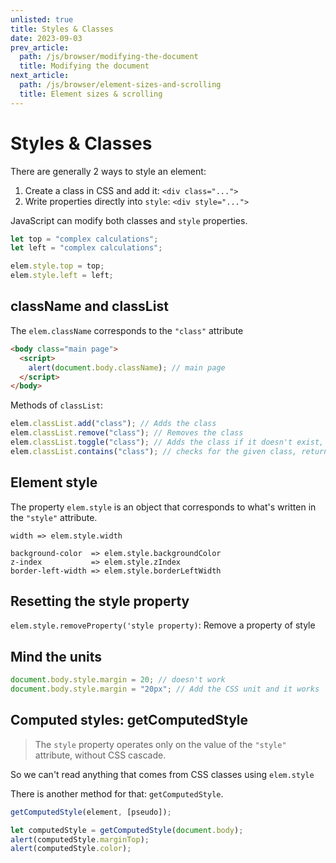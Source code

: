 ```yaml
---
unlisted: true
title: Styles & Classes
date: 2023-09-03
prev_article:
  path: /js/browser/modifying-the-document
  title: Modifying the document
next_article:
  path: /js/browser/element-sizes-and-scrolling
  title: Element sizes & scrolling
---
```


# Styles & Classes

There are generally 2 ways to style an element:

1. Create a class in CSS and add it: `<div class="...">`
2. Write properties directly into `style`: `<div style="...">`

JavaScript can modify both classes and `style` properties.

```javascript
let top = "complex calculations";
let left = "complex calculations";

elem.style.top = top;
elem.style.left = left;
```

## className and classList

The `elem.className` corresponds to the `"class"` attribute

```html
<body class="main page">
  <script>
    alert(document.body.className); // main page
  </script>
</body>
```

Methods of `classList`:

```javascript
elem.classList.add("class"); // Adds the class
elem.classList.remove("class"); // Removes the class
elem.classList.toggle("class"); // Adds the class if it doesn't exist, otherwise reomves it
elem.classList.contains("class"); // checks for the given class, returns boolean
```

## Element style

The property `elem.style` is an object that corresponds to what's written in the `"style"` attribute.

```
width => elem.style.width

background-color  => elem.style.backgroundColor
z-index           => elem.style.zIndex
border-left-width => elem.style.borderLeftWidth
```

## Resetting the style property

`elem.style.removeProperty('style property)`: Remove a property of style

## Mind the units

```javascript
document.body.style.margin = 20; // doesn't work
document.body.style.margin = "20px"; // Add the CSS unit and it works
```

## Computed styles: getComputedStyle

> The `style` property operates only on the value of the `"style"` attribute, without CSS cascade.

So we can't read anything that comes from CSS classes using `elem.style`

There is another method for that: `getComputedStyle`.

```javascript
getComputedStyle(element, [pseudo]);
```

```javascript
let computedStyle = getComputedStyle(document.body);
alert(computedStyle.marginTop);
alert(computedStyle.color);
```
